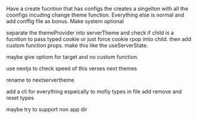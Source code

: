 Have a create fucntion that has configs the creates a singelton with all the coonfigs incuding change theme function. Everything else is normal and add conffig file as bonus.
Make system optional

separate the themeProvider into serverTheme and check if child is a fucntion to pass typed cookie or just force cookie rpop imto child. then add custom function props. make this like the useServerState.

maybe give optiom for target and no custom function.

use nextjs to check speed of this verses next themes

rename to nextservertheme

add a cli for everything
espeically to mofiy types in file
add remove and reset types

maybe try to support non app dir
